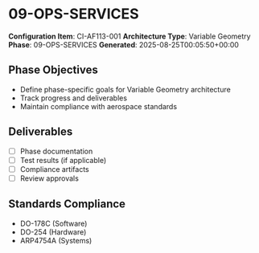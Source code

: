 # 09-OPS-SERVICES

**Configuration Item**: CI-AF113-001
**Architecture Type**: Variable Geometry
**Phase**: 09-OPS-SERVICES
**Generated**: 2025-08-25T00:05:50+00:00

## Phase Objectives
- Define phase-specific goals for Variable Geometry architecture
- Track progress and deliverables
- Maintain compliance with aerospace standards

## Deliverables
- [ ] Phase documentation
- [ ] Test results (if applicable)
- [ ] Compliance artifacts
- [ ] Review approvals

## Standards Compliance
- DO-178C (Software)
- DO-254 (Hardware)
- ARP4754A (Systems)
